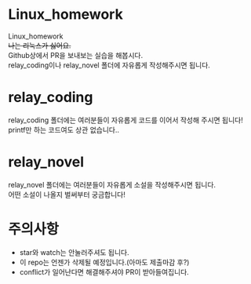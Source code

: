 # Linux_homework
Linux_homework<br />
<del>나는 리눅스가 싫어요.</del><br />
Github상에서 PR을 보내보는 실습을 해봅시다.<br />
relay_coding이나 relay_novel 폴더에 자유롭게 작성해주시면 됩니다.

# relay_coding
relay_coding 폴더에는 여러분들이 자유롭게 코드를 이어서 작성해 주시면 됩니다!<br />
printf만 하는 코드여도 상관 없습니다..

# relay_novel
relay_novel 폴더에는 여러분들이 자유롭게 소설을 작성해주시면 됩니다.<br />
어떤 소설이 나올지 벌써부터 궁금합니다!

# 주의사항
- star와 watch는 안눌러주셔도 됩니다.<br />
- 이 repo는 언젠가 삭제될 예정입니다.(아마도 제출마감 후?)<br />
- conflict가 일어난다면 해결해주셔야 PR이 받아들여집니다.
